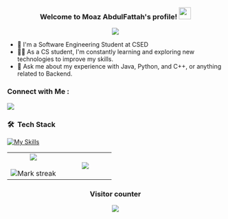<h3 align="center">
  Welcome to Moaz AbdulFattah's profile!
  <img src="https://media.giphy.com/media/hvRJCLFzcasrR4ia7z/giphy.gif" width="28">
</h3>

<p align="center">
  <a href="https://github.com/DenverCoder1/readme-typing-svg"><img src="https://readme-typing-svg.herokuapp.com/?lines=Software%20Engineer;Always%20learning%20new%20things&font=Fira%20Code&center=true&width=440&height=45&color=f75c7e&vCenter=true&size=22"></a>
</p> 

- 🏢 I'm a Software Engineering Student at CSED
- 👨‍💻 As a CS student, I'm constantly learning and exploring new technologies to improve my skills.
- 💬 Ask me about my experience with Java, Python, and C++, or anything related to Backend.

### Connect with Me :

<a href="https://linkedin.com/in/moaz-abdulfattah-2005ab22b/" target="_blank"><img src="https://img.shields.io/badge/-Moaz%20AbdulFattah-0077B5?style=for-the-badge&logo=Linkedin&logoColor=white"/></a>
### 🛠 &nbsp;Tech Stack
[![My Skills](https://skillicons.dev/icons?i=c,cpp,java,spring,js,py,r,git,github,idea,vscode,arduino,ps)](https://skillicons.dev)

<p align="center">
<table align="center">
<tr border="none">
<td width="50%" align="center">
  
  <img  align="center"  src="https://github-readme-stats.vercel.app/api?username=Moaz2025&theme=dark&show_icons=true&count_private=true" />
  <br></br>
  <img  title="🔥 Get streak stats for your profile at git.io/streak-stats" alt="Mark streak" src="https://github-readme-streak-stats.herokuapp.com/?user=Moaz2025&theme=dark&hide_border=false" /> 
</td>

<td width="50%" align="center">

  <img  align="center"  src="https://github-readme-stats.anuraghazra1.vercel.app/api/top-langs/?username=Moaz2025&theme=dark&hide_border=false&no-bg=true&no-frame=true&langs_count=10"/>
  
  </td>
</tr>
</table>

### <p align="center">Visitor counter<p>
<p align="center"> 
  <img src="https://profile-counter.glitch.me/Moaz2025/count.svg" />
</p>
